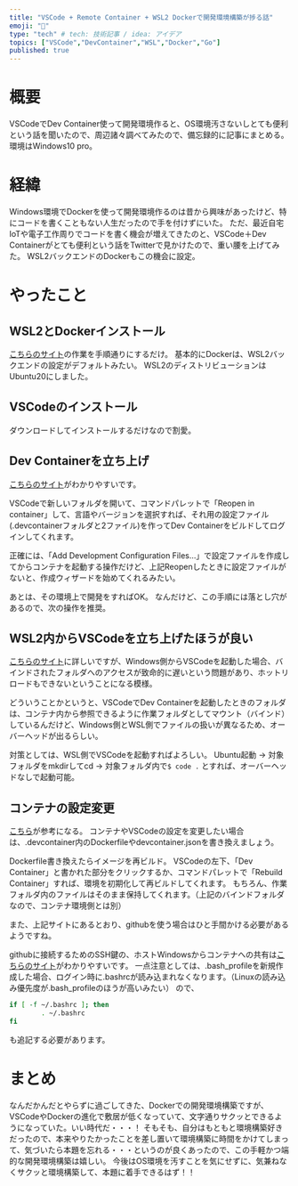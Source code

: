 ```yaml
---
title: "VSCode + Remote Container + WSL2 Dockerで開発環境構築が捗る話"
emoji: "📘"
type: "tech" # tech: 技術記事 / idea: アイデア
topics: ["VSCode","DevContainer","WSL","Docker","Go"]
published: true
---
```

# 概要

VSCodeでDev Container使って開発環境作ると、OS環境汚さないしとても便利という話を聞いたので、周辺諸々調べてみたので、備忘録的に記事にまとめる。
環境はWindows10 pro。

# 経緯

Windows環境でDockerを使って開発環境作るのは昔から興味があったけど、特にコードを書くこともない人生だったので手を付けずにいた。
ただ、最近自宅IoTや電子工作周りでコードを書く機会が増えてきたのと、VSCode＋Dev Containerがとても便利という話をTwitterで見かけたので、重い腰を上げてみた。
WSL2バックエンドのDockerもこの機会に設定。

# やったこと

## WSL2とDockerインストール
[こちらのサイト](https://dev.classmethod.jp/articles/docker-desktop-for-windows-on-wsl2/)の作業を手順通りにするだけ。
基本的にDockerは、WSL2バックエンドの設定がデフォルトみたい。
WSL2のディストリビューションはUbuntu20にしました。

## VSCodeのインストール
ダウンロードしてインストールするだけなので割愛。

## Dev Containerを立ち上げ
[こちらのサイト](https://www.sun-m.co.jp/blog/tips/414.html)がわかりやすいです。

VSCodeで新しいフォルダを開いて、コマンドパレットで「Reopen in container」して、言語やバージョンを選択すれば、それ用の設定ファイル(.devcontainerフォルダと2ファイル)を作ってDev Containerをビルドしてログインしてくれます。

正確には、「Add Development Configuration Files...」で設定ファイルを作成してからコンテナを起動する操作だけど、上記Reopenしたときに設定ファイルがないと、作成ウィザードを始めてくれるみたい。

あとは、その環境上で開発をすればOK。
なんだけど、この手順には落とし穴があるので、次の操作を推奨。

## WSL2内からVSCodeを立ち上げたほうが良い
[こちらのサイト](https://qiita.com/noonworks/items/5d49e019e794dbabe92a)に詳しいですが、Windows側からVSCodeを起動した場合、バインドされたフォルダへのアクセスが致命的に遅いという問題があり、ホットリロードもできないということになる模様。

どういうことかというと、VSCodeでDev Containerを起動したときのフォルダは、コンテナ内から参照できるように作業フォルダとしてマウント（バインド）しているんだけど、Windows側とWSL側でファイルの扱いが異なるため、オーバーヘッドが出るらしい。

対策としては、WSL側でVSCodeを起動すればよろしい。
Ubuntu起動 → 対象フォルダをmkdirしてcd → 対象フォルダ内で`$ code .`
とすれば、オーバーヘッドなしで起動可能。

## コンテナの設定変更
[こちら](https://qiita.com/Yuki_Oshima/items/d3b52c553387685460b0)が参考になる。
コンテナやVSCodeの設定を変更したい場合は、.devcontainer内のDockerfileやdevcontainer.jsonを書き換えましょう。

Dockerfile書き換えたらイメージを再ビルド。
VSCodeの左下、「Dev Container」と書かれた部分をクリックするか、コマンドパレットで「Rebuild Container」すれば、環境を初期化して再ビルドしてくれます。
もちろん、作業フォルダ内のファイルはそのまま保持してくれます。（上記のバインドフォルダなので、コンテナ環境側とは別）

また、上記サイトにあるとおり、githubを使う場合はひと手間かける必要があるようですね。

githubに接続するためのSSH鍵の、ホストWindowsからコンテナへの共有は[こちらのサイト](https://wonwon-eater.com/vscode-remote-containers-git/)がわかりやすいです。
一点注意としては、.bash_profileを新規作成した場合、ログイン時に.bashrcが読み込まれなくなります。（Linuxの読み込み優先度が.bash_profileのほうが高いみたい）
ので、

```bash
if [ -f ~/.bashrc ]; then
        . ~/.bashrc
fi
```

も追記する必要があります。


# まとめ
なんだかんだとやらずに過ごしてきた、Dockerでの開発環境構築ですが、VSCodeやDockerの進化で敷居が低くなっていて、文字通りサクッとできるようになっていた。いい時代だ・・・！
そもそも、自分はもともと環境構築好きだったので、本来やりたかったことを差し置いて環境構築に時間をかけてしまって、気づいたら本題を忘れる・・・というのが良くあったので、この手軽かつ端的な開発環境構築は嬉しい。
今後はOS環境を汚すことを気にせずに、気兼ねなくサクッと環境構築して、本題に着手できるはず！！
